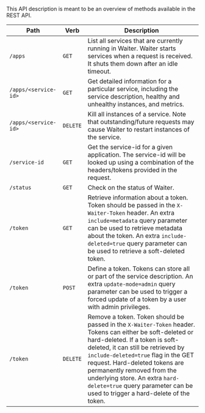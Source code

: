 This API description is meant to be an overview of methods available in the REST API.

|Path                |Verb    |Description|
|--------------------|--------|-----------|
|`/apps`             |`GET`   |List all services that are currently running in Waiter. Waiter starts services when a request is received. It shuts them down after an idle timeout.|
|`/apps/<service-id>`|`GET`   |Get detailed information for a particular service, including the service description, healthy and unhealthy instances, and metrics.|
|`/apps/<service-id>`|`DELETE`|Kill all instances of a service. Note that outstanding/future requests may cause Waiter to restart instances of the service.|
|`/service-id`       |`GET`   |Get the service-id for a given application. The service-id will be looked up using a combination of the headers/tokens provided in the request.|
|`/status`           |`GET`   |Check on the status of Waiter.|
|`/token`            |`GET`   |Retrieve information about a token. Token should be passed in the `X-Waiter-Token` header. An extra `include=metadata` query parameter can be used to retrieve metadata about the token. An extra `include-deleted=true` query parameter can be used to retrieve a soft-deleted token.|
|`/token`            |`POST`  |Define a token. Tokens can store all or part of the service description. An extra `update-mode=admin` query parameter can be used to trigger a forced update of a token by a user with admin privileges.|
|`/token`            |`DELETE`|Remove a token. Token should be passed in the `X-Waiter-Token` header. Tokens can either be soft-deleted or hard-deleted. If a token is soft-deleted, it can still be retrieved by `include-deleted=true` flag in the GET request. Hard-deleted tokens are permanently removed from the underlying store. An extra `hard-delete=true` query parameter can be used to trigger a hard-delete of the token.|
